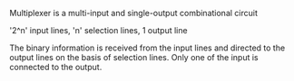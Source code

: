 Multiplexer is a multi-input and single-output combinational circuit

'2^n' input lines, 'n' selection lines, 1 output line

The binary information is received from the input lines and directed to the output lines on the basis of selection lines.
Only one of the input is connected to the output.
